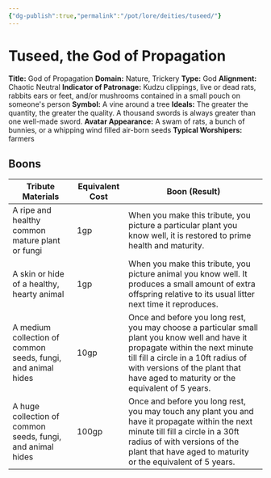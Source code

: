 ```yaml
---
{"dg-publish":true,"permalink":"/pot/lore/deities/tuseed/"}
---
```


# Tuseed, the God of Propagation
**Title:** God of Propagation
**Domain:** Nature, Trickery
**Type:** God
**Alignment:** Chaotic Neutral
**Indicator of Patronage:** Kudzu clippings, live or dead rats, rabbits ears or feet, and/or mushrooms contained in a small pouch on someone's person
**Symbol:** A vine around a tree
**Ideals:** The greater the quantity, the greater the quality. A thousand swords is always greater than one well-made sword.
**Avatar Appearance:** A swam of rats, a bunch of bunnies, or a whipping wind filled air-born seeds
**Typical Worshipers:** farmers

## Boons

| Tribute Materials                                            | Equivalent Cost | Boon (Result)                                                                                                                                                                                                                                                |
| ------------------------------------------------------------ | --------------- | ------------------------------------------------------------------------------------------------------------------------------------------------------------------------------------------------------------------------------------------------------------ |
| A ripe and healthy common mature plant or fungi              | 1gp             | When you make this tribute, you picture a particular plant you know well, it is restored to prime health and maturity.                                                                                                                                       |
| A skin or hide of a healthy, hearty animal                   | 1gp             | When you make this tribute, you picture animal you know well. It produces a small amount of extra offspring relative to its usual litter next time it reproduces.                                                                                            |
| A medium collection of common seeds, fungi, and animal hides | 10gp            | Once and before you long rest, you may choose a particular small plant you know well and have it propagate within the next minute till fill a circle in a 10ft radius of with versions of the plant that have aged to maturity or the equivalent of 5 years. |
| A huge collection of common seeds, fungi, and animal hides   | 100gp           | Once and before you long rest, you may touch any plant you and have it propagate within the next minute till fill a circle in a 30ft radius of with versions of the plant that have aged to maturity or the equivalent of 5 years.                           |

